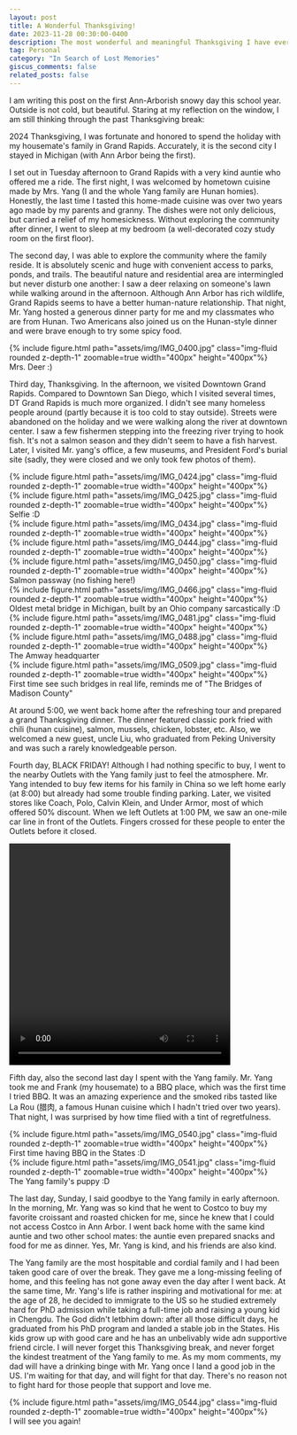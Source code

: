 ```yaml
---
layout: post
title: A Wonderful Thanksgiving!
date: 2023-11-28 00:30:00-0400
description: The most wonderful and meaningful Thanksgiving I have ever had
tag: Personal
category: "In Search of Lost Memories"
giscus_comments: false
related_posts: false
---
```


I am writing this post on the first Ann-Arborish snowy day this school year. Outside is not cold, but beautiful. Staring at my reflection on the window, I am still thinking through the past Thanksgiving break:
 
2024 Thanksgiving, I was fortunate and honored to spend the holiday with my housemate's family in Grand Rapids. Accurately, it is the second city I stayed in Michigan (with Ann Arbor being the first). 

I set out in Tuesday afternoon to Grand Rapids with a very kind auntie who offered me a ride. The first night, I was welcomed by hometown cuisine made by Mrs. Yang (I and the whole Yang family are Hunan homies). Honestly, the last time I tasted this home-made cuisine was over two years ago made by my parents and granny. The dishes were not only delicious, but carried a relief of my homesickness. Without exploring the community after dinner, I went to sleep at my bedroom (a well-decorated cozy study room on the first floor).

The second day, I was able to explore the community where the family reside. It is absolutely scenic and huge with convenient access to parks, ponds, and trails. The beautiful nature and residential area are intermingled but never disturb one another: I saw a deer relaxing on someone's lawn while walking around in the afternoon. Although Ann Arbor has rich wildlife, Grand Rapids seems to have a better human-nature relationship. That night, Mr. Yang hosted a generous dinner party for me and my classmates who are from Hunan. Two Americans also joined us on the Hunan-style dinner and were brave enough to try some spicy food. 

<div class="row mt-3">
    <div class="col-sm mt-3 mt-md-0">
        {% include figure.html path="assets/img/IMG_0400.jpg" class="img-fluid rounded z-depth-1" zoomable=true  width="400px" height="400px"%}
    </div>
</div>
<div class="caption">
    Mrs. Deer :) 
</div>

Third day, Thanksgiving. In the afternoon, we visited Downtown Grand Rapids. Compared to Downtown San Diego, which I visited several times, DT Grand Rapids is much more organized. I didn't see many homeless people around (partly because it is too cold to stay outside). Streets were abandoned on the holiday and we were walking along the river at downtown center. I saw a few fishermen stepping into the freezing river trying to hook fish. It's not a salmon season and they didn't seem to have a fish harvest. Later, I visited Mr. yang's office, a few museums, and President Ford's burial site (sadly, they were closed and we only took few photos of them).
<div class="row mt-3">
    <div class="col-sm mt-3 mt-md-0">
        {% include figure.html path="assets/img/IMG_0424.jpg" class="img-fluid rounded z-depth-1" zoomable=true width="400px" height="400px"%}
    </div>
</div>

<div class="row mt-3">
    <div class="col-sm mt-3 mt-md-0">
        {% include figure.html path="assets/img/IMG_0425.jpg" class="img-fluid rounded z-depth-1" zoomable=true width="400px" height="400px"%}
    </div>
</div>
<div class="caption">
     Selfie :D
</div>

<div class="row mt-3">
    <div class="col-sm mt-3 mt-md-0">
        {% include figure.html path="assets/img/IMG_0434.jpg" class="img-fluid rounded z-depth-1" zoomable=true width="400px" height="400px"%}
    </div>
</div>

<div class="row mt-3">
    <div class="col-sm mt-3 mt-md-0">
        {% include figure.html path="assets/img/IMG_0444.jpg" class="img-fluid rounded z-depth-1" zoomable=true width="400px" height="400px"%}
    </div>
</div>
<div class="row mt-3">
    <div class="col-sm mt-3 mt-md-0">
        {% include figure.html path="assets/img/IMG_0450.jpg" class="img-fluid rounded z-depth-1" zoomable=true width="400px" height="400px"%}
    </div>
</div>
<div class="caption">
     Salmon passway (no fishing here!)
</div>

<div class="row mt-3">
    <div class="col-sm mt-3 mt-md-0">
        {% include figure.html path="assets/img/IMG_0466.jpg" class="img-fluid rounded z-depth-1" zoomable=true width="400px" height="400px"%}
    </div>
</div>
<div class="caption">
     Oldest metal bridge in Michigan, built by an Ohio company sarcastically :D
</div>
<div class="row mt-3">
    <div class="col-sm mt-3 mt-md-0">
        {% include figure.html path="assets/img/IMG_0481.jpg" class="img-fluid rounded z-depth-1" zoomable=true width="400px" height="400px"%}
    </div>
</div>

<div class="row mt-3">
    <div class="col-sm mt-3 mt-md-0">
        {% include figure.html path="assets/img/IMG_0488.jpg" class="img-fluid rounded z-depth-1" zoomable=true width="400px" height="400px"%}
    </div>
</div>
<div class="caption">
     The Amway headquarter
</div>
<div class="row mt-3">
    <div class="col-sm mt-3 mt-md-0">
        {% include figure.html path="assets/img/IMG_0509.jpg" class="img-fluid rounded z-depth-1" zoomable=true width="400px" height="400px"%}
    </div>
</div>
<div class="caption">
     First time see such bridges in real life, reminds me of "The Bridges of Madison County" 
</div>


At around 5:00, we went back home after the refreshing tour and prepared a grand Thanksgiving dinner. The dinner featured classic pork fried with chili (hunan cuisine), salmon, mussels, chicken, lobster, etc. Also, we welcomed a new guest, uncle Liu, who graduated from Peking University and was such a rarely knowledgeable person. 

Fourth day, BLACK FRIDAY! Although I had nothing specific to buy, I went to the nearby Outlets with the Yang family just to feel the atmosphere. Mr. Yang intended to buy few items for his family in China so we left home early (at 8:00) but already had some trouble finding parking. Later, we visited stores like Coach, Polo, Calvin Klein, and Under Armor, most of which offered 50% discount. When we left Outlets at 1:00 PM, we saw an one-mile car line in front of the Outlets. Fingers crossed for these people to enter the Outlets before it closed. 
<div class="row mt-3">
    <div class="col-sm mt-3 mt-md-0">
        <video controls width="400" height="400">
            <source src="assets/img/IMG_0528.mp4" type="video/mp4">
            Your browser does not support the video tag.
        </video>
    </div>
</div>



Fifth day, also the second last day I spent with the Yang family. Mr. Yang took me and Frank (my housemate) to a BBQ place, which was the first time I tried BBQ. It was an amazing experience and the smoked ribs tasted like La Rou (腊肉, a famous Hunan cuisine which I hadn't tried over two years). That night, I was surprised by how time flied with a tint of regretfulness.
<div class="row mt-3">
    <div class="col-sm mt-3 mt-md-0">
        {% include figure.html path="assets/img/IMG_0540.jpg" class="img-fluid rounded z-depth-1" zoomable=true width="400px" height="400px"%}
    </div>
</div>
<div class="caption">
     First time having BBQ in the States :D
</div>

<div class="row mt-3">
    <div class="col-sm mt-3 mt-md-0">
        {% include figure.html path="assets/img/IMG_0541.jpg" class="img-fluid rounded z-depth-1" zoomable=true width="400px" height="400px"%}
    </div>
</div>
<div class="caption">
     The Yang family's puppy :D
</div>


The last day, Sunday, I said goodbye to the Yang family in early afternoon. In the morning, Mr. Yang was so kind that he went to Costco to buy my favorite croissant and roasted chicken for me, since he knew that I could not access Costco in Ann Arbor. I went back home with the same kind auntie and two other school mates: the auntie even prepared snacks and food for me as dinner. Yes, Mr. Yang is kind, and his friends are also kind.  
  

The Yang family are the most hospitable and cordial family and I had been taken good care of over the break. They gave me a long-missing feeling of home, and this feeling has not gone away even the day after I went back. At the same time, Mr. Yang's life is rather inspiring and motivational for me: at the age of 28, he decided to immigrate to the US so he studied extremely hard for PhD admission while taking a full-time job and raising a young kid in Chengdu. The God didn't letbhim down: after all those difficult days, he graduated from his PhD program and landed a stable job in the States. His kids grow up with good care and he has an unbelivably wide adn supportive friend circle. I will never forget this Thanksgiving break, and never forget the kindest treatment of the Yang family to me. As my mom comments, my dad will have a drinking binge with Mr. Yang once I land a good job in the US. I'm waiting for that day, and will fight for that day. There's no reason not to fight hard for those people that support and love me.           
<div class="row mt-3">
    <div class="col-sm mt-3 mt-md-0">
        {% include figure.html path="assets/img/IMG_0544.jpg" class="img-fluid rounded z-depth-1" zoomable=true width="400px" height="400px"%}
    </div>
</div>
<div class="caption">
     I will see you again! 
</div>

